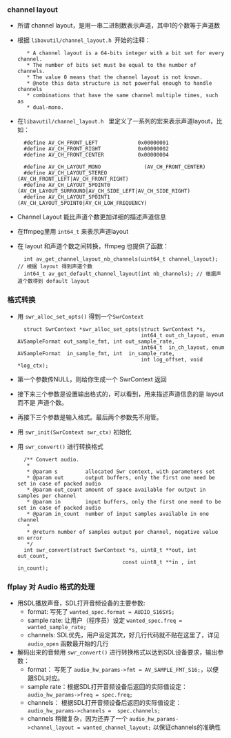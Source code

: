 ### channel layout
* 所谓 channel layout，是用一串二进制数表示声道，其中1的个数等于声道数
* 根据 `libavutil/channel_layout.h `开始的注释：

         * A channel layout is a 64-bits integer with a bit set for every channel.
         * The number of bits set must be equal to the number of channels.
         * The value 0 means that the channel layout is not known.
         * @note this data structure is not powerful enough to handle channels
         * combinations that have the same channel multiple times, such as
         * dual-mono.


* 在`libavutil/channel_layout.h ` 里定义了一系列的宏来表示声道layout，比如：

        #define AV_CH_FRONT_LEFT             0x00000001
        #define AV_CH_FRONT_RIGHT            0x00000002
        #define AV_CH_FRONT_CENTER           0x00000004

        #define AV_CH_LAYOUT_MONO              (AV_CH_FRONT_CENTER)
        #define AV_CH_LAYOUT_STEREO            (AV_CH_FRONT_LEFT|AV_CH_FRONT_RIGHT)
        #define AV_CH_LAYOUT_5POINT0           (AV_CH_LAYOUT_SURROUND|AV_CH_SIDE_LEFT|AV_CH_SIDE_RIGHT)
        #define AV_CH_LAYOUT_5POINT1           (AV_CH_LAYOUT_5POINT0|AV_CH_LOW_FREQUENCY)

* Channel Layout 能比声道个数更加详细的描述声道信息
* 在ffmpeg里用 `int64_t` 来表示声道layout
* 在 layout 和声道个数之间转换，ffmpeg 也提供了函数：

        int av_get_channel_layout_nb_channels(uint64_t channel_layout); // 根据 layout 得到声道个数
        int64_t av_get_default_channel_layout(int nb_channels); // 根据声道个数得到 default layout

### 格式转换 
* 用 `swr_alloc_set_opts()` 得到一个`SwrContext`

        struct SwrContext *swr_alloc_set_opts(struct SwrContext *s,
                                              int64_t out_ch_layout, enum AVSampleFormat out_sample_fmt, int out_sample_rate,
                                              int64_t  in_ch_layout, enum AVSampleFormat  in_sample_fmt, int  in_sample_rate,
                                              int log_offset, void *log_ctx);

* 第一个参数传NULL，则给你生成一个 SwrContext 返回
* 接下来三个参数是设置输出格式的，可以看到，用来描述声道信息的是 layout 而不是 声道个数。
* 再接下三个参数是输入格式。最后两个参数先不用管。
* 用 `swr_init(SwrContext swr_ctx)` 初始化
* 用 `swr_convert()` 进行转换格式

        /** Convert audio.
         * 
         * @param s         allocated Swr context, with parameters set
         * @param out       output buffers, only the first one need be set in case of packed audio
         * @param out_count amount of space available for output in samples per channel
         * @param in        input buffers, only the first one need to be set in case of packed audio
         * @param in_count  number of input samples available in one channel
         *      
         * @return number of samples output per channel, negative value on error
         */
        int swr_convert(struct SwrContext *s, uint8_t **out, int out_count,
                                        const uint8_t **in , int in_count);
         

### ffplay 对 Audio 格式的处理
* 用SDL播放声音，SDL打开音频设备的主要参数:
	* format: 写死了 `wanted_spec.format = AUDIO_S16SYS;`
	* sample rate: 让用户（程序员）设定 `wanted_spec.freq = wanted_sample_rate;`
	* channels: SDL优先，用户设定其次，好几行代码就不贴在这里了，详见 `audio_open` 函数最开始的几行
* 解码出来的音频用 `swr_convert()` 进行转换格式以达到SDL设备要求，输出参数：
	* format： 写死了 `audio_hw_params->fmt = AV_SAMPLE_FMT_S16;`，以便跟SDL对应。
	* sample rate：根据SDL打开音频设备后返回的实际值设定：`audio_hw_params->freq = spec.freq;`
	* channels： 根据SDL打开音频设备后返回的实际值设定： `audio_hw_params->channels =  spec.channels;`
	* channels 稍微复杂，因为还弄了一个 `audio_hw_params->channel_layout = wanted_channel_layout;` 以保证channels的准确性